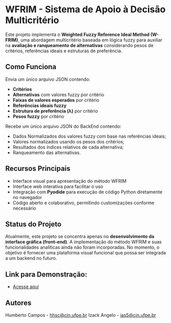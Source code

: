 # WFRIM - Sistema de Apoio à Decisão Multicritério

Este projeto implementa o **Weighted Fuzzy Reference Ideal Method (W-FRIM)**, uma abordagem multicritério baseada em lógica fuzzy para auxiliar na **avaliação e ranqueamento de alternativas** considerando pesos de critérios, referências ideais e estruturas de preferência.

## Como Funciona

Envia um único arquivo JSON contendo:

- **Critérios**
- **Alternativas** com valores fuzzy por critério
- **Faixas de valores esperados** por critério
- **Referências ideais fuzzy**
- **Estrutura de preferência (λ)** por critério
- **Pesos fuzzy** por critério

Recebe um único arquivo JSON do BackEnd contendo:

- Dados Normalizados dos valores fuzzy com base nas referências ideais;
- Valores normalizados usando os pesos dos critérios;
- Resultados dos índices relativos de cada alternativa;
- Ranqueamento das alternativas.
  
## Recursos Principais
- Interface visual para apresentação do método WFRIM
- Interface web interativa para facilitar o uso
- Integração com **Pyodide** para execução de código Python diretamente no navegador
- Código aberto e colaborativo, permitindo customizações conforme necessário

## Status do Projeto
Atualmente, este projeto se concentra apenas no **desenvolvimento da interface gráfica (front-end)**. A implementação do método WFRIM e suas funcionalidades analíticas ainda não foram incorporadas. No momento, o objetivo é fornecer uma plataforma visual funcional que possa ser integrada a um backend no futuro.

## Link para Demonstração:
- [Acesse aqui](https://codesandbox.io/p/sandbox/kg723m)
  
## Autores
Humberto Campos - hhsc@cin.ufpe.br
Izack Angelo - ias5@cin.ufpe.br
